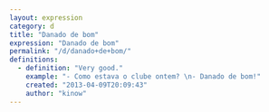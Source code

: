 ```yaml
---
layout: expression
category: d
title: "Danado de bom"
expression: "Danado de bom"
permalink: "/d/danado+de+bom/"
definitions:
  - definition: "Very good."
    example: "- Como estava o clube ontem? \n- Danado de bom!"
    created: "2013-04-09T20:09:43"
    author: "kinow"
---
```


